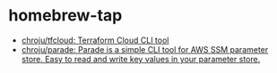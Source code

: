 # homebrew-tap

* [chroju/tfcloud: Terraform Cloud CLI tool](https://github.com/chroju/tfcloud)
* [chroju/parade: Parade is a simple CLI tool for AWS SSM parameter store. Easy to read and write key values in your parameter store.](https://github.com/chroju/parade)

